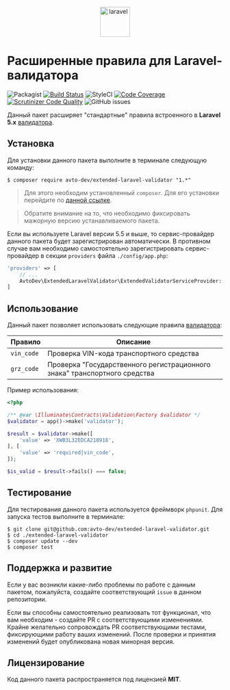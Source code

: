
<p align="center">
  <img alt="laravel" src="https://habrastorage.org/webt/hr/6n/nm/hr6nnmgelolxqihsfb-qtp_ncci.png" width="70" height="70" />
</p>

# Расширенные правила для Laravel-валидатора

![Packagist](https://img.shields.io/packagist/v/avto-dev/extended-laravel-validator.svg?style=flat&maxAge=30)
[![Build Status](https://scrutinizer-ci.com/g/avto-dev/extended-laravel-validator/badges/build.png?b=master)](https://scrutinizer-ci.com/g/avto-dev/extended-laravel-validator/build-status/master)
![StyleCI](https://styleci.io/repos/108553281/shield?style=flat&maxAge=30)
[![Code Coverage](https://scrutinizer-ci.com/g/avto-dev/extended-laravel-validator/badges/coverage.png?b=master)](https://scrutinizer-ci.com/g/avto-dev/extended-laravel-validator/?branch=master)
[![Scrutinizer Code Quality](https://scrutinizer-ci.com/g/avto-dev/extended-laravel-validator/badges/quality-score.png?b=master)](https://scrutinizer-ci.com/g/avto-dev/extended-laravel-validator/?branch=master)
![GitHub issues](https://img.shields.io/github/issues/avto-dev/extended-laravel-validator.svg?style=flat&maxAge=30)

Данный пакет расширяет "стандартные" правила встроенного в **Laravel 5.x** [валидатора][laravel_validation].

## Установка

Для установки данного пакета выполните в терминале следующую команду:

```shell
$ composer require avto-dev/extended-laravel-validator "1.*"
```

> Для этого необходим установленный `composer`. Для его установки перейдите по [данной ссылке][getcomposer].

> Обратите внимание на то, что необходимо фиксировать мажорную версию устанавливаемого пакета.

Если вы используете Laravel версии 5.5 и выше, то сервис-провайдер данного пакета будет зарегистрирован автоматически. В противном случае вам необходимо самостоятельно зарегистрировать сервис-провайдер в секции `providers` файла `./config/app.php`:

```php
'providers' => [
    // ...
    AvtoDev\ExtendedLaravelValidator\ExtendedValidatorServiceProvider::class,
]
```

## Использование

Данный пакет позволяет использовать следующие правила [валидатора][laravel_validation]:

Правило | Описание
--- | ---
`vin_code` | Проверка VIN-кода транспортного средства
`grz_code` | Проверка "Государственного регистрационного знака" транспортного средства

Пример использования:

```php
<?php

/** @var \Illuminate\Contracts\Validation\Factory $validator */
$validator = app()->make('validator');

$result = $validator->make([
    'value' => 'XWB3L32EDCA218918',
], [
    'value' => 'required|vin_code',
]);

$is_valid = $result->fails() === false;
```

## Тестирование

Для тестирования данного пакета используется фреймворк `phpunit`. Для запуска тестов выполните в терминале:

```shell
$ git clone git@github.com:avto-dev/extended-laravel-validator.git
$ cd ./extended-laravel-validator
$ composer update --dev
$ composer test
```

## Поддержка и развитие

Если у вас возникли какие-либо проблемы по работе с данным пакетом, пожалуйста, создайте соответствующий `issue` в данном репозитории.

Если вы способны самостоятельно реализовать тот функционал, что вам необходим - создайте PR с соответствующими изменениями. Крайне желательно сопровождать PR соответствующими тестами, фиксирующими работу ваших изменений. После проверки и принятия изменений будет опубликована новая минорная версия.

## Лицензирование

Код данного пакета распространяется под лицензией **MIT**.

[getcomposer]:https://getcomposer.org/download/
[laravel_validation]:https://laravel.com/docs/5.5/validation
